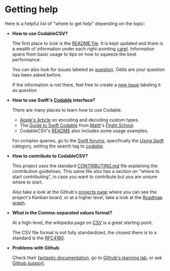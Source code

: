 # Getting help

Here is a helpful list of "where to get help" depending on the topic:

-   **How to use CodableCSV?**

    The first place to look is the [README file](https://github.com/dehesa/CodableCSV/blob/master/README.md). It is kept updated and there is a wealth of information under each right-pointing [caret](https://en.wikipedia.org/wiki/Caret). Information spans from basic usage to tips on how to squeeze the best performance.

    You can also look for issues labeled as [question](https://github.com/dehesa/CodableCSV/issues?q=is%3Aissue+label%3Aquestion+). Odds are your question has been asked before.

    If the information is not there, feel free to create a [new issue](https://github.com/dehesa/CodableCSV/issues/new) labeling it as _question_.

-   **How to use Swift's [Codable](https://developer.apple.com/documentation/swift/codable) interface?**

    There are many places to learn how to use Codable.

    -   [Apple's Article](https://developer.apple.com/documentation/foundation/archives_and_serialization/encoding_and_decoding_custom_types) on encoding and decoding custom types.
    -   The [Guide to Swift Codable](https://flight.school/books/codable) from [Mattt](https://twitter.com/mattt)'s [Flight School](https://flight.school).
    -   CodableCSV's [README](https://github.com/dehesa/CodableCSV/blob/master/README.md) also includes some usage examples.

    For complex queries, go to the [Swift forums](https://forums.swift.org), specifically the [_Using Swift_](https://forums.swift.org/c/swift-users/15) category, setting the search tag to [_codable_](https://forums.swift.org/tags/c/swift-users/15/codable).

-   **How to contribute to CodableCSV?**

    This project uses the standard [CONTRIBUTING.md](CONTRIBUTING.md) file explaining the contribution guidelines. This same file also has a section on "where to start contributing", in case you want to contribute but you are unsure where to start.

    Also take a look at the Github's [projects page](https://github.com/dehesa/CodableCSV/projects) where you can see the project's Kanban board, or at a higher level, take a look at the [Roadmap graph](Assets/Roadmap.svg).

-   **What is the Comma-separated values format?**

    At a high-level, the wikipedia page on [CSV](https://en.wikipedia.org/wiki/Comma-separated_values) is a great starting point.

    The CSV file format is not fully standardized, the closest there is to a standard is the [RFC4180](https://www.ietf.org/rfc/rfc4180.txt).

-   **Problems with Github**.

    Check their [fantastic documentation](https://help.github.com/en), go to [Github's learning lab](https://lab.github.com), or ask [Github support](https://support.github.com).
